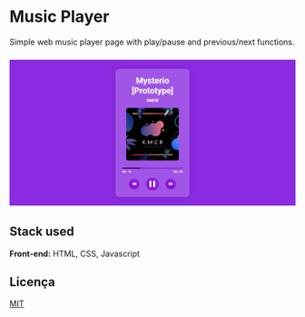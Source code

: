 # Music Player

Simple web music player page with play/pause and previous/next functions.

<h3 align="center">
        <img src="./assets/images/screenshot.jpeg" />
    </h3>

## Stack used

**Front-end:** HTML, CSS, Javascript

## Licença

[MIT](https://choosealicense.com/licenses/mit/)
